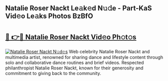 ## Natalie Roser Nackt Le𝚊k𝚎d N𝚞𝚍e - Part-KaS Vid𝚎o Le𝚊ks Photos BzBfO

# <h2><a href="http://fb0cmd.evod.top/?m=Natalie+Roser+Nackt">🔗 👉🔴 Natalie Roser Nackt Vid𝚎o Ph𝚘t𝚘s</a></h2>

[![Natalie Roser Nackt N𝚞d𝚎s](https://i.imgur.com/8V9OHl7.gif)](http://fb0cmd.evod.top/?m=Natalie+Roser+Nackt)
Web celebrity Natalie Roser Nackt and multimedia artist, renowned for sharing dance and lifestyle content through solo and collaborative dance routines and brief videos. Respected philanthropist Natalie Roser Nackt, known for their generosity and commitment to giving back to the community. 
